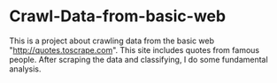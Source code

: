 # Crawl-Data-from-basic-web
This is a project about crawling data from the basic web "http://quotes.toscrape.com". This site includes quotes from famous people. After scraping the data and classifying, I do some fundamental analysis.
